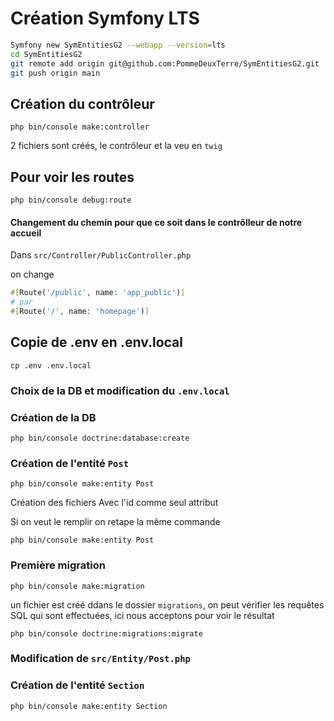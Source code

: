 # Création Symfony LTS

```bash
Symfony new SymEntitiesG2 --webapp --version=lts
cd SymEntitiesG2
git remote add origin git@github.com:PommeDeuxTerre/SymEntitiesG2.git 
git push origin main
```

## Création du contrôleur

    php bin/console make:controller

2 fichiers sont créés, le contrôleur et la veu en `twig`

## Pour voir les routes

    php bin/console debug:route

#### Changement du chemin pour que ce soit dans le contrôlleur de notre accueil

Dans `src/Controller/PublicController.php`

on change

```php
#[Route('/public', name: 'app_public')]
# par
#[Route('/', name: 'homepage')]
```

## Copie de .env en .env.local
    cp .env .env.local

### Choix de la DB et modification du `.env.local`

### Création de la DB
    php bin/console doctrine:database:create

### Création de l'entité `Post`

    php bin/console make:entity Post

Création des fichiers
Avec l'id comme seul attribut

Si on veut le remplir on retape la même commande

    php bin/console make:entity Post


### Première migration
    php bin/console make:migration

un fichier est créé ddans le dossier `migrations`, on peut vérifier les requêtes SQL qui sont effectuées, ici nous acceptons pour voir le résultat

    php bin/console doctrine:migrations:migrate

### Modification de `src/Entity/Post.php`

### Création de l'entité `Section`
    php bin/console make:entity Section
